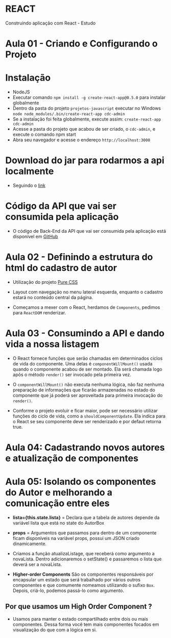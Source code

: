 # REACT
Construindo aplicação com React - Estudo

# Aula 01 - Criando e Configurando o Projeto

# Instalação

* NodeJS
* Executar comando `npm install -g create-react-app@0.5.0` para instalar globalmente
* Dentro da pasta do projeto `projetos-javascript` executar no Windows `node node_modules/.bin/create-react-app cdc-admin`
* Se a instalação foi feita globalmente, execute assim: `create-react-app cdc-admin`
* Acesse a pasta do projeto que acabou de ser criado, o `cdc-admin`, e execute o comando npm start
* Abra seu navegador e acesse o endereço `http://localhost:3000`


# Download do jar para rodarmos a api localmente

* Seguindo o [link](http://bit.ly/jar-api-curso-react)

# Código da API que vai ser consumida pela aplicação

* O código de Back-End da API que vai ser consumida pela aplicação está disponível em [GitHub](https://github.com/alberto-alura/cdcadmin-api)


# Aula 02 - Definindo a estrutura do html do cadastro de autor

* Utilização do projeto [Pure CSS](https://purecss.io/start/)

* Layout com navegação no menu lateral esquerda, enquanto o cadastro estará no conteúdo central da página.

* Começamos a mexer com o React, herdamos de `Components`, pedimos para `ReactDOM` renderizar.

# Aula 03 - Consumindo a API e dando vida a nossa listagem

* O React fornece funções que serão chamadas em determinados ciclos de vida do componente. Uma delas é
`componentWillMount()` usada quando o componente acabou de ser montado. Ela será chamada logo após o
método `render()` ser invocado pela primeira vez.

* O `componentWillMount()` não executa nenhuma lógica, não faz nenhuma preparação de informações que ficarão
armazenadas no estado do componente que já poderá ser aproveitada para primeira invocação do `render()`.

* Conforme o projeto evoluir e ficar maior, pode ser necessário utilizar funções do ciclo de vida, como a
`shouldComponentUpdate`. Ela indica para o React se seu componente deve ser renderizado e por defaut retorna true.

# Aula 04: Cadastrando novos autores e atualização de componentes

# Aula 05: Isolando os componentes do Autor e melhorando a comunicação entre eles

* **lista={this.state.lista}** = Declara que a tabela de autores depende da variável lista que está no state do AutorBox
* **props** = Argumentos que passamos para dentro de um componente ficam disponíveis na variável props, possui um JSON criado dinamicamente.

* Criamos a função atualizaListage, que receberá como argumento a novaLista. Dentro adicionaremos o setState() e passaremos o lista que deverá ser a novaLista.

* **Higher-order Components** São os componentes responsáveis por encapsular um estado que será trabalhado por vários outros componentes e que comumente nomeamos
utilizando o sufixo `Box`.  Depois, criá-lo, podemos passá-lo como argumento.

## Por que usamos um High Order Component ?

* Usamos para manter o estado compartilhado entre dois ou mais componentes. Dessa forma você tem mais componentes focados em visualização do que com a lógica em si.
